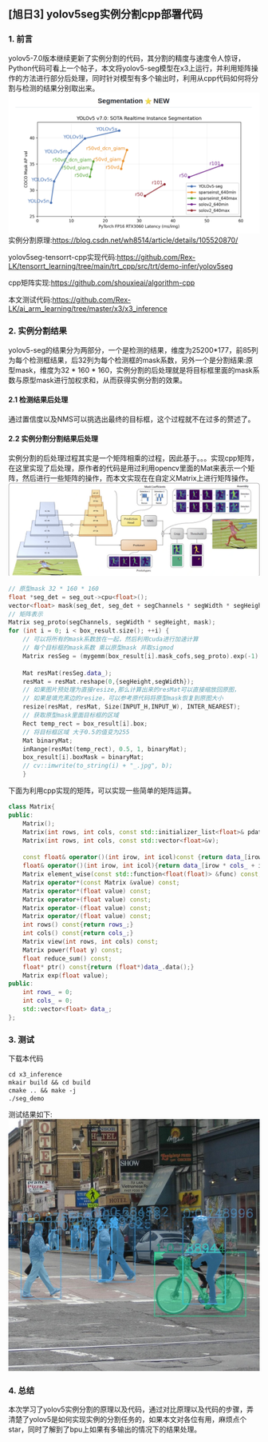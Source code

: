 ## [旭日3]  yolov5seg实例分割cpp部署代码
### 1. 前言
yolov5-7.0版本继续更新了实例分割的代码，其分割的精度与速度令人惊讶，Python代码可看上一个帖子，本文将yolov5-seg模型在x3上运行，并利用矩阵操作的方法进行部分后处理，同时针对模型有多个输出时，利用从cpp代码如何将分割与检测的结果分别取出来。
![](yolov5seg.png)
实例分割原理:https://blog.csdn.net/wh8514/article/details/105520870/

yolov5seg-tensorrt-cpp实现代码:https://github.com/Rex-LK/tensorrt_learning/tree/main/trt_cpp/src/trt/demo-infer/yolov5seg

cpp矩阵实现:https://github.com/shouxieai/algorithm-cpp

本文测试代码:https://github.com/Rex-LK/ai_arm_learning/tree/master/x3/x3_inference
### 2. 实例分割结果
yolov5-seg的结果分为两部分，一个是检测的结果，维度为25200*177，前85列为每个检测框结果，后32列为每个检测框的mask系数，另外一个是分割结果:原型mask，维度为32 * 160 * 160，实例分割的后处理就是将目标框里面的mask系数与原型mask进行加权求和，从而获得实例分割的效果。
#### 2.1 检测结果后处理
通过置信度以及NMS可以挑选出最终的目标框，这个过程就不在过多的赘述了。
#### 2.2 实例分割分割结果后处理
实例分割的后处理过程其实是一个矩阵相乘的过程，因此基于。。。实现cpp矩阵，在这里实现了后处理，原作者的代码是用过利用opencv里面的Mat来表示一个矩阵，然后进行一些矩阵的操作，而本文实现在在自定义Matrix上进行矩阵操作。
![](yolact.png)
```cpp
// 原型mask 32 * 160 * 160
float *seg_det = seg_out->cpu<float>();
vector<float> mask(seg_det, seg_det + segChannels * segWidth * segHeight);
// 矩阵表示
Matrix seg_proto(segChannels, segWidth * segHeight, mask);
for (int i = 0; i < box_result.size(); ++i) {
    // 可以将所有的mask系数放在一起，然后利用cuda进行加速计算
    // 每个目标框的mask系数 乘以原型mask 并取sigmod
    Matrix resSeg = (mygemm(box_result[i].mask_cofs,seg_proto).exp(-1) + 1.0).power(-1);
    
    Mat resMat(resSeg.data_);
    resMat = resMat.reshape(0,{segHeight,segWidth});
    // 如果图片预处理为直接resize,那么计算出来的resMat可以直接缩放回原图，
    // 如果是填充黑边的resize，可以参考原代码将原型mask恢复到原图大小
    resize(resMat, resMat, Size(INPUT_H,INPUT_W), INTER_NEAREST);
    // 获取原型mask里面目标框的区域
    Rect temp_rect = box_result[i].box;
    // 将目标框区域 大于0.5的值变为255
    Mat binaryMat;
    inRange(resMat(temp_rect), 0.5, 1, binaryMat);
    box_result[i].boxMask = binaryMat;
    // cv::imwrite(to_string(i) + "_.jpg", b);
    }
```
下面为利用cpp实现的矩阵，可以实现一些简单的矩阵运算。
```cpp
class Matrix{
public:
    Matrix();
    Matrix(int rows, int cols, const std::initializer_list<float>& pdata={});
    Matrix(int rows, int cols, const std::vector<float>&v);
    
    const float& operator()(int irow, int icol)const {return data_[irow * cols_ + icol];}
    float& operator()(int irow, int icol){return data_[irow * cols_ + icol];}
    Matrix element_wise(const std::function<float(float)> &func) const;
    Matrix operator*(const Matrix &value) const;
    Matrix operator*(float value) const;
    Matrix operator+(float value) const;
    Matrix operator-(float value) const;
    Matrix operator/(float value) const;
    int rows() const{return rows_;}
    int cols() const{return cols_;}
    Matrix view(int rows, int cols) const;
    Matrix power(float y) const;
    float reduce_sum() const;
    float* ptr() const{return (float*)data_.data();}
    Matrix exp(float value);
public:
    int rows_ = 0;
    int cols_ = 0;
    std::vector<float> data_;
};
```
### 3. 测试
下载本代码

```
cd x3_inference
mkair build && cd build 
cmake .. && make -j
./seg_demo
```

测试结果如下:
![](output-seg.jpg)

### 4. 总结
本次学习了yolov5实例分割的原理以及代码，通过对比原理以及代码的步骤，弄清楚了yolov5是如何实现实例的分割任务的，如果本文对各位有用，麻烦点个star，同时了解到了bpu上如果有多输出的情况下的结果处理。